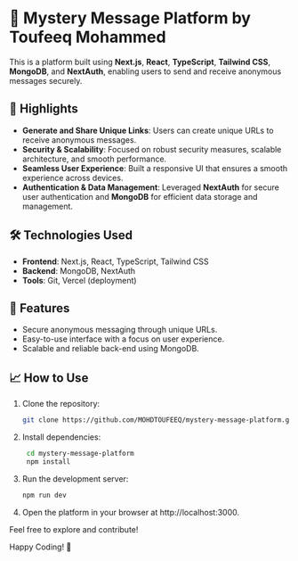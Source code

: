 # 🚀 Mystery Message Platform by Toufeeq Mohammed

This is a platform built using **Next.js**, **React**, **TypeScript**, **Tailwind CSS**, **MongoDB**, and **NextAuth**, enabling users to send and receive anonymous messages securely.

## 📌 Highlights
- **Generate and Share Unique Links**: Users can create unique URLs to receive anonymous messages.
- **Security & Scalability**: Focused on robust security measures, scalable architecture, and smooth performance.
- **Seamless User Experience**: Built a responsive UI that ensures a smooth experience across devices.
- **Authentication & Data Management**: Leveraged **NextAuth** for secure user authentication and **MongoDB** for efficient data storage and management.

## 🛠 Technologies Used
- **Frontend**: Next.js, React, TypeScript, Tailwind CSS
- **Backend**: MongoDB, NextAuth
- **Tools**: Git, Vercel (deployment)

## 🚀 Features
- Secure anonymous messaging through unique URLs.
- Easy-to-use interface with a focus on user experience.
- Scalable and reliable back-end using MongoDB.

## 📈 How to Use
1. Clone the repository:
   ```bash
   git clone https://github.com/MOHDTOUFEEQ/mystery-message-platform.git

2. Install dependencies:
   ```bash
    cd mystery-message-platform
    npm install

3. Run the development server:
    ```bash
    npm run dev

4. Open the platform in your browser at http://localhost:3000.

Feel free to explore and contribute!

Happy Coding! 🚀
